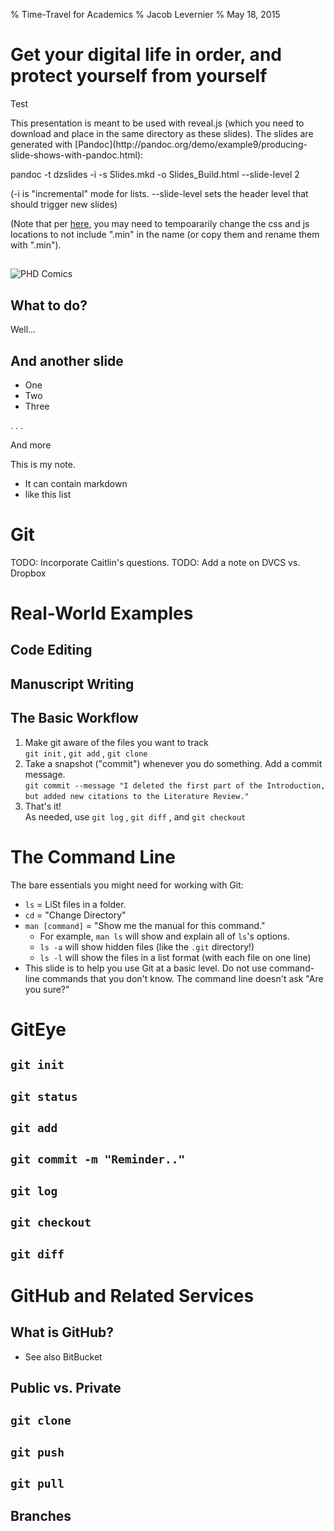 % Time-Travel for Academics
% Jacob Levernier
% May 18, 2015

# Get your digital life in order, and protect yourself from yourself

Test

<div class="notes">
This presentation is meant to be used with reveal.js (which you need to download and place in the same directory as these slides). The slides are generated with [Pandoc](http://pandoc.org/demo/example9/producing-slide-shows-with-pandoc.html):  

pandoc -t dzslides -i -s Slides.mkd -o Slides_Build.html --slide-level 2

(-i is "incremental" mode for lists. --slide-level sets the header level that should trigger new slides)

(Note that per [here](https://github.com/jgm/pandoc-templates/pull/78), you may need to tempoararily change the css and js locations to not include ".min" in the name (or copy them and rename them with ".min").

</div>

##  

![[PHD Comics](http://www.phdcomics.com/comics/archive/phd101212s.gif)](images/phd_comics_version_control_101212s.gif)

## What to do?

Well...

## And another slide

* One
* Two 
* Three

. . .

And more

<div class="notes">
This is my note.

- It can contain markdown
- like this list

</div>


# Git

TODO: Incorporate Caitlin's questions.
TODO: Add a note on DVCS vs. Dropbox

# Real-World Examples

## Code Editing

## Manuscript Writing

## The Basic Workflow

1. Make git aware of the files you want to track  
	<span class="fragment">`git init`</span>
	<span class="fragment">, `git add`</span>
	<span class="fragment">, `git clone`</span>
1. Take a snapshot ("commit") whenever you do something. Add a commit message.  
	<span class="fragment">`git commit --message "I deleted the first part of the Introduction,`  
	`but added new citations to the Literature Review."`</span>
1. That's it!  
	<span class="fragment">As needed, use `git log`</span>
	<span class="fragment">, `git diff`</span>
	<span class="fragment">, and `git checkout`</span>

# The Command Line

The bare essentials you might need for working with Git:

* `ls` = LiSt files in a folder.
* `cd` = "Change Directory"
* `man [command]` = "Show me the manual for this command."
	* For example, `man ls` will show and explain all of `ls`'s options.
	* `ls -a` will show hidden files (like the `.git` directory!)
	* `ls -l` will show the files in a list format (with each file on one line)
* This slide is to help you use Git at a basic level. <span class="fragment highlight-blue">Do not use command-line commands that you don't know.</span> The command line doesn't ask "Are you sure?"


# GitEye

## `git init`

## `git status`

## `git add`

## `git commit -m "Reminder.."`

## `git log`

## `git checkout`

## `git diff`

# GitHub and Related Services

## What is GitHub?

* See also BitBucket

## Public vs. Private

## `git clone`

## `git push`

## `git pull`

## Branches

